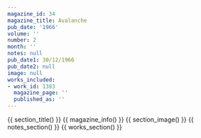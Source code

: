 ```yaml
---
magazine_id: 34
magazine_title: Avalanche
pub_date: '1966'
volume: ''
number: 2
month: ''
notes: null
pub_date1: 30/12/1966
pub_date2: null
image: null
works_included:
- work_id: 1383
  magazine_page: ''
  published_as: ''
---
```


{{ section_title() }}
{{ magazine_info() }}
{{ section_image() }}
{{ notes_section() }}
{{ works_section() }}
